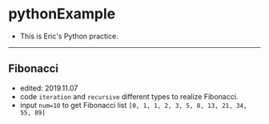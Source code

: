 # pythonExample
- This is Eric's Python practice.
---
## Fibonacci
- edited: 2019.11.07
- code `iteration` and `recursive` different types to realize Fibonacci.
- input `num=10` to get Fibonacci list `[0, 1, 1, 2, 3, 5, 8, 13, 21, 34, 55, 89]`